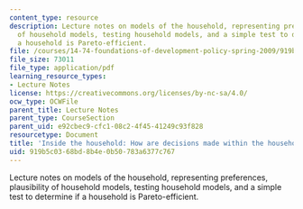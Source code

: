 ```yaml
---
content_type: resource
description: Lecture notes on models of the household, representing preferences, plausibility
  of household models, testing household models, and a simple test to determine if
  a household is Pareto-efficient.
file: /courses/14-74-foundations-of-development-policy-spring-2009/919b5c0368bd8b4e0b50783a6377c767_MIT14_74s09_lec14.pdf
file_size: 73011
file_type: application/pdf
learning_resource_types:
- Lecture Notes
license: https://creativecommons.org/licenses/by-nc-sa/4.0/
ocw_type: OCWFile
parent_title: Lecture Notes
parent_type: CourseSection
parent_uid: e92cbec9-cfc1-08c2-4f45-41249c93f828
resourcetype: Document
title: 'Inside the household: How are decisions made within the household?'
uid: 919b5c03-68bd-8b4e-0b50-783a6377c767
---
```

Lecture notes on models of the household, representing preferences, plausibility of household models, testing household models, and a simple test to determine if a household is Pareto-efficient.
